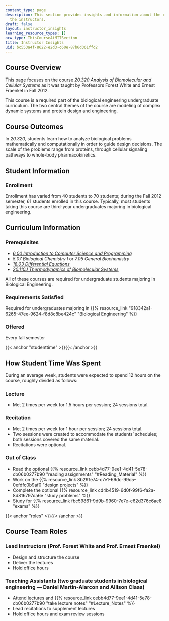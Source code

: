 ```yaml
---
content_type: page
description: This section provides insights and information about the course from
  the instructors.
draft: false
layout: instructor_insights
learning_resource_types: []
ocw_type: ThisCourseAtMITSection
title: Instructor Insights
uid: bc553a4f-8622-e2d3-c60e-87b6d361ffd2
---
```

## Course Overview

This page focuses on the course _20.320 Analysis of Biomolecular and Cellular Systems_ as it was taught by Professors Forest White and Ernest Fraenkel in Fall 2012.

This course is a required part of the biological engineering undergraduate curriculum. The two central themes of the course are modeling of complex dynamic systems and protein design and engineering.

## Course Outcomes

In _20.320_, students learn how to analyze biological problems mathematically and computationally in order to guide design decisions. The scale of the problems range from proteins, through cellular signaling pathways to whole-body pharmacokinetics.

## Student Information

### Enrollment

Enrollment has varied from 40 students to 70 students; during the Fall 2012 semester, 61 students enrolled in this course. Typically, most students taking this course are third-year undergraduates majoring in biological engineering.

## Curriculum Information

### Prerequisites

- [_6.00 Introduction to Computer Science and Programming_](/courses/6-00sc-introduction-to-computer-science-and-programming-spring-2011)
- _5.07 Biological Chemistry I_ or _7.05 General Biochemistry_
- [_18.03 Differential Equations_](/courses/18-03sc-differential-equations-fall-2011)
- [_20.110J Thermodynamics of Biomolecular Systems_](/courses/20-110j-thermodynamics-of-biomolecular-systems-fall-2005)

All of these courses are required for undergraduate students majoring in Biological Engineering.

### Requirements Satisfied

Required for undergraduates majoring in {{% resource_link "918342a1-6265-47ee-9624-f8d8c8be424c" "Biological Engineering" %}}

### Offered

Every fall semester

{{< anchor "studenttime" >}}{{< /anchor >}}

## How Student Time Was Spent

During an average week, students were expected to spend 12 hours on the course, roughly divided as follows:

### Lecture

- Met 2 times per week for 1.5 hours per session; 24 sessions total.

### Recitation

- Met 2 times per week for 1 hour per session; 24 sessions total.
- Two sessions were created to accommodate the students’ schedules; both sessions covered the same material.
- Recitations were optional.

### Out of Class

- Read the optional {{% resource_link cebb4d77-9ee1-4d41-5e78-cb06b0277b90 "reading assignments" "#Reading_Material" %}}
- Work on the {{% resource_link 8b291e74-c7e1-69dc-99c5-0efdfc0b9af0 "design projects" %}}
- Complete the optional {{% resource_link cd4b4519-6d0f-99f6-fa2a-8d816797da6e "study problems" %}}
- Study for {{% resource_link fbc59861-9d9b-9960-7e7e-c62d376c6ae8 "exams" %}}

{{< anchor "roles" >}}{{< /anchor >}}

## Course Team Roles

### Lead Instructors (Prof. Forest White and Prof. Ernest Fraenkel)

- Design and structure the course
- Deliver the lectures
- Hold office hours

### Teaching Assistants (two graduate students in biological engineering — Daniel Martin-Alarcon and Allison Claas)

- Attend lectures and {{% resource_link cebb4d77-9ee1-4d41-5e78-cb06b0277b90 "take lecture notes" "#Lecture_Notes" %}}
- Lead recitations to supplement lectures
- Hold office hours and exam review sessions